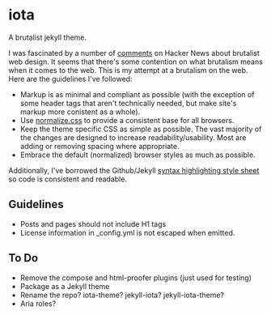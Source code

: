 # iota

A brutalist jekyll theme.

I was fascinated by a number of [comments](https://news.ycombinator.com/item?id=11517491) on Hacker News about brutalist web design. It seems that there's some contention on what brutalism means when it comes to the web. This is my attempt at a brutalism on the web. Here are the guidelines I've followed:

* Markup is as minimal and compliant as possible (with the exception of some header tags that aren't technically needed, but make site's markup more conistent as a whole).
* Use [normalize.css](https://necolas.github.io/normalize.css/) to provide a consistent base for all browsers.
* Keep the theme specific CSS as simple as possible. The vast majority of the changes are designed to increase readability/usability. Most are adding or removing spacing where appropriate.
* Embrace the default (normalized) browser styles as much as possible.

Additionally, I've borrowed the Github/Jekyll [syntax highlighting style sheet](https://github.com/jekyll/minima/blob/master/_sass/minima/_syntax-highlighting.scss) so code is consistent and readable.

## Guidelines

* Posts and pages should not include H1 tags
* License information in _config.yml is not escaped when emitted.

## To Do

* Remove the compose and html-proofer plugins (just used for testing)
* Package as a Jekyll theme
* Rename the repo? iota-theme? jekyll-iota? jekyll-iota-theme?
* Aria roles?
